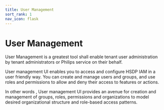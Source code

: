 ```yaml
---
title: User Management
sort_rank: 1
nav_icon: flask
---
```


# User Management

User Management is a greatest tool shall enable tenant user administration by tenant administrators or Philips service on their behalf.

User management UI enables you to access and configure HSDP IAM in a user friendly way. You can create and manage users and groups, and use roles and permissions to allow and deny their access to features or actions.

In other words , User management UI provides an avenue for creation and management of groups, roles, permissions and organizations to model desired organizational structure and role-based access patterns.
